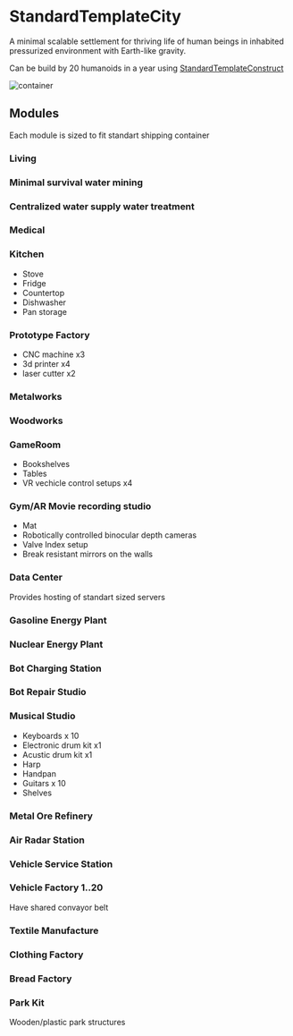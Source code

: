 # StandardTemplateCity
A minimal scalable settlement for thriving life of human beings in inhabited pressurized environment with Earth-like gravity.

Can be build by 20 humanoids in a year using [StandardTemplateConstruct](https://github.com/StandartTemplateConstruct/StandardTemplateConstruct)


![container](https://www.conexdepot.com/wp-content/uploads/2019/09/40FT-Standard-Cargo-Worthy-Shipping-Container-1.png)


## Modules

Each module is sized to fit standart shipping container

### Living

### Minimal survival water mining

### Centralized water supply water treatment

### Medical

### Kitchen

 - Stove
 - Fridge
 - Countertop
 - Dishwasher
 - Pan storage

### Prototype Factory

 - CNC machine x3
 - 3d printer x4
 - laser cutter x2

### Metalworks

### Woodworks

### GameRoom

 - Bookshelves
 - Tables
 - VR vechicle control setups x4

### Gym/AR Movie recording studio

 - Mat
 - Robotically controlled binocular depth cameras
 - Valve Index setup
 - Break resistant mirrors on the walls

### Data Center

Provides hosting of standart sized servers

### Gasoline Energy Plant

### Nuclear Energy Plant

### Bot Charging Station

### Bot Repair Studio

### Musical Studio
 - Keyboards x 10
 - Electronic drum kit x1
 - Acustic drum kit x1
 - Harp
 - Handpan
 - Guitars x 10
 - Shelves


### Metal Ore Refinery

### Air Radar Station

### Vehicle Service Station

### Vehicle Factory 1..20

Have shared convayor belt

### Textile Manufacture

### Clothing Factory

### Bread Factory



### Park Kit

Wooden/plastic park structures




